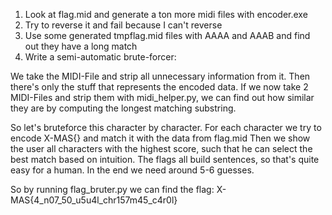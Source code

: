 1. Look at flag.mid and generate a ton more midi files with encoder.exe
2. Try to reverse it and fail because I can't reverse
3. Use some generated tmpflag.mid files with AAAA and AAAB and find out they have a long match
4. Write a semi-automatic brute-forcer:

We take the MIDI-File and strip all unnecessary information from it. Then there's only the stuff that represents the encoded data.
If we now take 2 MIDI-Files and strip them with midi_helper.py, we can find out how similar they are by computing the longest matching substring.

So let's bruteforce this character by character. For each character <X> we try to encode X-MAS{<known><X><pad>} and match it with the data from flag.mid
Then we show the user all characters with the highest score, such that he can select the best match based on intuition. The flags all build sentences, so that's quite easy for a human. In the end we need around 5-6 guesses.

So by running flag_bruter.py we can find the flag: X-MAS{4_n07_50_u5u4l_chr157m45_c4r0l}

